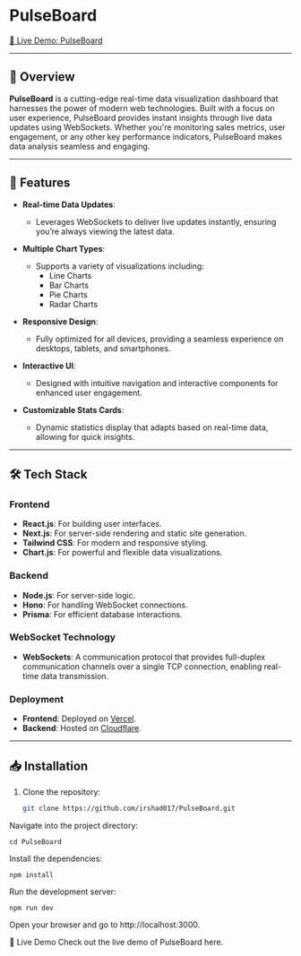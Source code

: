 # PulseBoard
[🔗 Live Demo: PulseBoard](https://pulse-board.vercel.app)

---

## 🚀 Overview

**PulseBoard** is a cutting-edge real-time data visualization dashboard that harnesses the power of modern web technologies. Built with a focus on user experience, PulseBoard provides instant insights through live data updates using WebSockets. Whether you're monitoring sales metrics, user engagement, or any other key performance indicators, PulseBoard makes data analysis seamless and engaging.

---

## 🌟 Features

- **Real-time Data Updates**: 
  - Leverages WebSockets to deliver live updates instantly, ensuring you’re always viewing the latest data.
  
- **Multiple Chart Types**: 
  - Supports a variety of visualizations including:
    - Line Charts
    - Bar Charts
    - Pie Charts
    - Radar Charts
  
- **Responsive Design**: 
  - Fully optimized for all devices, providing a seamless experience on desktops, tablets, and smartphones.
  
- **Interactive UI**: 
  - Designed with intuitive navigation and interactive components for enhanced user engagement.
  
- **Customizable Stats Cards**: 
  - Dynamic statistics display that adapts based on real-time data, allowing for quick insights.

---

## 🛠️ Tech Stack

### Frontend
- **React.js**: For building user interfaces.
- **Next.js**: For server-side rendering and static site generation.
- **Tailwind CSS**: For modern and responsive styling.
- **Chart.js**: For powerful and flexible data visualizations.

### Backend
- **Node.js**: For server-side logic.
- **Hono**: For handling WebSocket connections.
- **Prisma**: For efficient database interactions.
  
### WebSocket Technology
- **WebSockets**: A communication protocol that provides full-duplex communication channels over a single TCP connection, enabling real-time data transmission.

### Deployment
- **Frontend**: Deployed on [Vercel](https://vercel.com).
- **Backend**: Hosted on [Cloudflare](https://www.cloudflare.com).

---

## 📥 Installation

1. Clone the repository:
   ```bash
   git clone https://github.com/irshad017/PulseBoard.git

Navigate into the project directory:

    cd PulseBoard
Install the dependencies:

    npm install
Run the development server:

    npm run dev
Open your browser and go to http://localhost:3000.

🔗 Live Demo
Check out the live demo of PulseBoard here.

